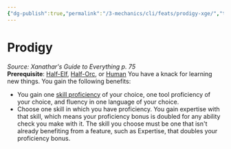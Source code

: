 ```yaml
---
{"dg-publish":true,"permalink":"/3-mechanics/cli/feats/prodigy-xge/","tags":["ttrpg-cli/compendium/src/5e/xge","ttrpg-cli/feat"],"noteIcon":""}
---
```


# Prodigy
*Source: Xanathar's Guide to Everything p. 75*  
**Prerequisite**: [Half-Elf](3-Mechanics/CLI/races/half-elf.md), [Half-Orc](3-Mechanics/CLI/races/half-orc.md), or [Human](3-Mechanics/CLI/races/human.md)
You have a knack for learning new things. You gain the following benefits:

- You gain one [skill proficiency](3-Mechanics/CLI/tables/skills.md) of your choice, one tool proficiency of your choice, and fluency in one language of your choice.  
- Choose one skill in which you have proficiency. You gain expertise with that skill, which means your proficiency bonus is doubled for any ability check you make with it. The skill you choose must be one that isn't already benefiting from a feature, such as Expertise, that doubles your proficiency bonus.
